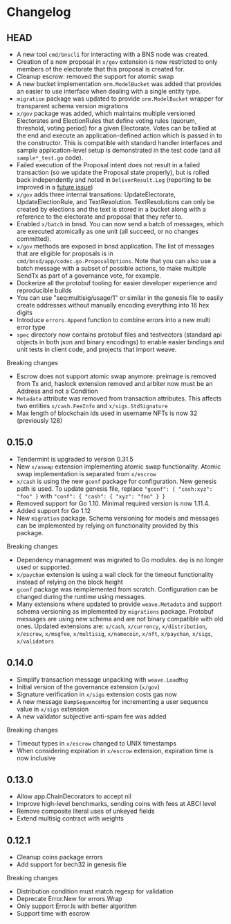 # Changelog

## HEAD

- A new tool `cmd/bnscli` for interacting with a BNS node was created.
- Creation of a new proposal in `x/gov` extension is now restricted to only
  members of the electorate that this proposal is created for.
- Cleanup escrow: removed the support for atomic swap
- A new bucket implementation `orm.ModelBucket` was added that provides an
  easier to use interface when dealing with a single entity type.
- `migration` package was updated to provide `orm.ModelBucket` wrapper for
  transparent schema version migrations
- `x/gov` package was added, which maintains multiple versioned Electorates and
  ElectionRules that define voting rules (quorum, threshold, voting period) for
  a given Electorate. Votes can be tallied at the end and execute an
  application-defined action which is passed in to the constructor. This is
  compatible with standard handler interfaces and sample application-level
  setup is demonstrated in the test code (and all `sample*_test.go` code).
- Failed execution of the Proposal intent does not result in a failed
  transaction (so we update the Proposal state properly), but is rolled back
  independently and noted in `DeliverResult.Log` (reporting to be improved in a
  [future issue](https://github.com/iov-one/weave/issues/649))
- `x/gov` adds three internal transations: UpdateElectorate, UpdateElectionRule,
  and TextResolution. TextResolutions can only be created by elections and
  the text is stored in a bucket along with a reference to the electorate
  and proposal that they refer to.
- Enabled `x/batch` in bnsd. You can now send a batch of messages, which are
  executed atomically as one unit (all succeed, or no changes committed).
- `x/gov` methods are exposed in bnsd application. The list of messages that
  are eligible for proposals is in `cmd/bnsd/app/codec.go.ProposalOptions`.
  Note that you can also use a batch message with a subset of possible actions,
  to make multiple SendTx as part of a governance vote, for example.
- Dockerize all the protobuf tooling for easier developer experience and
  reproducible builds
- You can use "seq:multisig/usage/1" or similar in the genesis file to easily
  create addresses without manually encoding everything into 16 hex digits
- Introduce `errors.Append` function to combine errors into a new multi error
  type
- `spec` directory now contains protobuf files and testvectors (standard api
  objects in both json and binary encodings) to enable easier bindings and unit
  tests in client code, and projects that import weave.

Breaking changes

- Escrow does not support atomic swap anymore: preimage is removed from Tx and,
  haslock extension removed and arbiter now must be an Address and not a
  Condition
- `Metadata` attribute was removed from transaction attributes. This affects
  two entities `x/cash.FeeInfo` and `x/sigs.StdSignature`
- Max length of blockchain ids used in username NFTs is now 32 (previously 128)



## 0.15.0

- Tendermint is upgraded to version 0.31.5
- New `x/aswap` extension implementing atomic swap functionality. Atomic swap
  implementation is separated from `x/escrow`
- `x/cash` is using the new `gconf` package for configuration. New genesis path
  is used. To update genesis file, replace `"gconf": { "cash:xyz": "foo" }`
  with `"conf": { "cash": { "xyz": "foo" } }`
- Removed support for Go 1.10. Minimal required version is now 1.11.4.
- Added support for Go 1.12
- New `migration` package. Schema versioning for models and messages can be
  implemented by relying on functionality provided by this package.

Breaking changes

- Dependency management was migrated to Go modules. `dep` is no longer used or
  supported.
- `x/paychan` extension is using a wall clock for the timeout functionality
  instead of relying on the block height
- `gconf` package was reimplemented from scratch. Configuration can be changed
  during the runtime using messages.
- Many extensions where updated to provide `weave.Metadata` and support schema
  versioning as implemented by `migrations` package. Protobuf messages are
  using new schema and are not binary compatible with old ones. Updated
  extensions are: `x/cash`, `x/currency`, `x/distribution`, `x/escrow`,
  `x/msgfee`, `x/multisig`, `x/namecoin`,
  `x/nft`, `x/paychan`, `x/sigs`, `x/validators`


## 0.14.0

- Simplify transaction message unpacking with `weave.LoadMsg`
- Initial version of the governance extension (`x/gov`)
- Signature verification in `x/sigs` extension costs gas now
- A new message `BumpSequenceMsg` for incrementing a user sequence value in
  `x/sigs` extension
- A new validator subjective anti-spam fee was added

Breaking changes

- Timeout types in `x/escrow` changed to UNIX timestamps
- When considering expiration in `x/escrow` extension, expiration time is now
  inclusive

## 0.13.0

- Allow app.ChainDecorators to accept nil
- Improve high-level benchmarks, sending coins with fees at ABCI level
- Remove composite literal uses of unkeyed fields
- Extend multisig contract with weights


## 0.12.1

- Cleanup coins package errors
- Add support for bech32 in genesis file

Breaking changes

- Distribution condition must match regexp for validation
- Deprecate Error.New for errors.Wrap
- Only support Error.Is with better algorithm
- Support time with escrow
